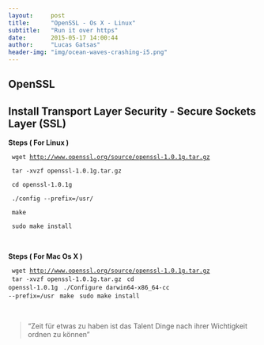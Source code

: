 ```yaml
---
layout:     post
title:      "OpenSSL - Os X - Linux"
subtitle:   "Run it over https"
date:       2015-05-17 14:00:44
author:     "Lucas Gatsas"
header-img: "img/ocean-waves-crashing-i5.png"
---
```

<h2 class="section-heading">OpenSSL</h2>
<h2 class="section-heading">Install Transport Layer Security - Secure Sockets Layer (SSL)</h2>

<strong>Steps ( For Linux ) </strong>


<code>  wget http://www.openssl.org/source/openssl-1.0.1g.tar.gz </code>

<code> tar -xvzf openssl-1.0.1g.tar.gz </code>

<code>  cd openssl-1.0.1g </code>

<code>  ./config --prefix=/usr/ </code>

<code> make </code>

<code>  sudo make install  </code>


<!--
<a href="{{ site.baseurl }}/img/gli.png">
    <img src="{{ site.baseurl }}/img/gli.png" alt="Lucas Gatsas"  style="width:100%">
</a> -->


<br>


<strong>Steps ( For Mac Os X ) </strong>


  <code> wget http://www.openssl.org/source/openssl-1.0.1g.tar.gz </code>
  <code> tar -xvzf openssl-1.0.1g.tar.gz</code>
  <code> cd openssl-1.0.1g</code>
  <code> ./Configure darwin64-x86_64-cc --prefix=/usr</code>
  <code> make</code>
  <code> sudo make install </code>



<br>
<blockquote>
“Zeit für etwas zu haben ist das Talent Dinge nach ihrer Wichtigkeit ordnen zu können” 
</blockquote>

